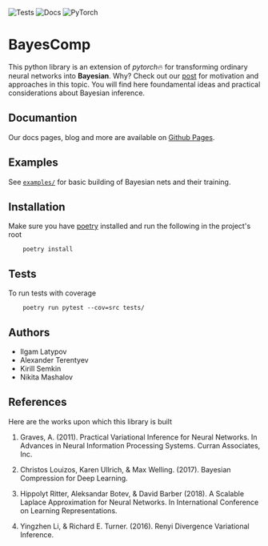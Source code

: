 ![Tests](https://github.com/intsystems/bayes_deep_compression/actions/workflows/variational_tests.yml/badge.svg)
![Docs](https://github.com/intsystems/bayes_deep_compression/actions/workflows/gh-pages.yml/badge.svg)
![PyTorch](https://img.shields.io/badge/PyTorch-%23EE4C2C.svg?style=for-the-badge&logo=PyTorch&logoColor=white)

# BayesComp

This python library is an extension of *pytorch*:fire: for transforming ordinary neural networks into **Bayesian**. Why? Check out our [post](https://intsystems.github.io/bayes_deep_compression/blog/) for motivation and approaches in this topic. You will find here foundamental ideas and practical considerations about Bayesian inference.

## Documantion

Our docs pages, blog and more are available on [Github Pages](https://intsystems.github.io/bayes_deep_compression/).

## Examples

See [`examples/`](examples/) for basic building of Bayesian nets and their training.

## Installation

Make sure you have [poetry](https://python-poetry.org/docs/) installed and run the following in the project's root

```
    poetry install
```

## Tests

To run tests with coverage

```
    poetry run pytest --cov=src tests/
```

## Authors

- Ilgam Latypov
- Alexander Terentyev
- Kirill Semkin
- Nikita Mashalov

## References

Here are the works upon which this library is built

1. Graves, A. (2011). Practical Variational Inference for Neural Networks. In Advances in Neural Information Processing Systems. Curran Associates, Inc.

2. Christos Louizos, Karen Ullrich, & Max Welling. (2017). Bayesian Compression for Deep Learning.

3. Hippolyt Ritter, Aleksandar Botev, & David Barber (2018). A Scalable Laplace Approximation for Neural Networks. In International Conference on Learning Representations.

4. Yingzhen Li, & Richard E. Turner. (2016). Renyi Divergence Variational Inference.
